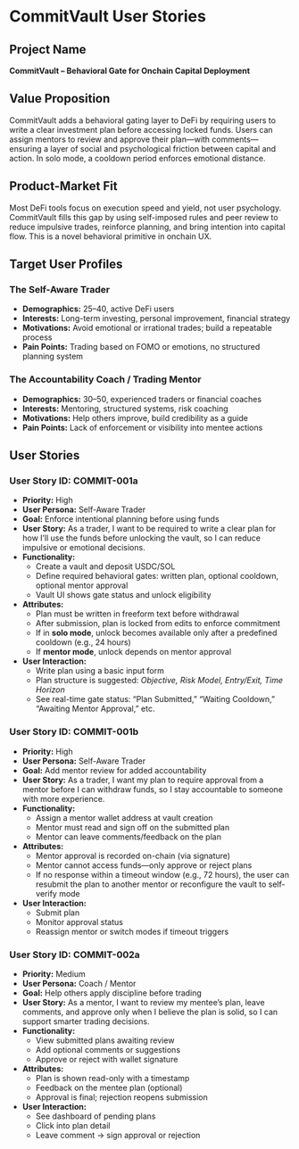 # CommitVault User Stories

## Project Name

**CommitVault – Behavioral Gate for Onchain Capital Deployment**

## Value Proposition

CommitVault adds a behavioral gating layer to DeFi by requiring users to write a
clear investment plan before accessing locked funds. Users can assign mentors to
review and approve their plan—with comments—ensuring a layer of social and
psychological friction between capital and action. In solo mode, a cooldown
period enforces emotional distance.

## Product-Market Fit

Most DeFi tools focus on execution speed and yield, not user psychology.
CommitVault fills this gap by using self-imposed rules and peer review to reduce
impulsive trades, reinforce planning, and bring intention into capital flow.
This is a novel behavioral primitive in onchain UX.

## Target User Profiles

### The Self-Aware Trader

- **Demographics:** 25–40, active DeFi users
- **Interests:** Long-term investing, personal improvement, financial strategy
- **Motivations:** Avoid emotional or irrational trades; build a repeatable
  process
- **Pain Points:** Trading based on FOMO or emotions, no structured planning
  system

### The Accountability Coach / Trading Mentor

- **Demographics:** 30–50, experienced traders or financial coaches
- **Interests:** Mentoring, structured systems, risk coaching
- **Motivations:** Help others improve, build credibility as a guide
- **Pain Points:** Lack of enforcement or visibility into mentee actions

## User Stories

### User Story ID: COMMIT-001a

- **Priority:** High
- **User Persona:** Self-Aware Trader
- **Goal:** Enforce intentional planning before using funds
- **User Story:** As a trader, I want to be required to write a clear plan for
  how I’ll use the funds before unlocking the vault, so I can reduce impulsive
  or emotional decisions.
- **Functionality:**
  - Create a vault and deposit USDC/SOL
  - Define required behavioral gates: written plan, optional cooldown, optional
    mentor approval
  - Vault UI shows gate status and unlock eligibility
- **Attributes:**
  - Plan must be written in freeform text before withdrawal
  - After submission, plan is locked from edits to enforce commitment
  - If in **solo mode**, unlock becomes available only after a predefined
    cooldown (e.g., 24 hours)
  - If **mentor mode**, unlock depends on mentor approval
- **User Interaction:**
  - Write plan using a basic input form
  - Plan structure is suggested: _Objective, Risk Model, Entry/Exit, Time
    Horizon_
  - See real-time gate status: “Plan Submitted,” “Waiting Cooldown,” “Awaiting
    Mentor Approval,” etc.

### User Story ID: COMMIT-001b

- **Priority:** High
- **User Persona:** Self-Aware Trader
- **Goal:** Add mentor review for added accountability
- **User Story:** As a trader, I want my plan to require approval from a mentor
  before I can withdraw funds, so I stay accountable to someone with more
  experience.
- **Functionality:**
  - Assign a mentor wallet address at vault creation
  - Mentor must read and sign off on the submitted plan
  - Mentor can leave comments/feedback on the plan
- **Attributes:**
  - Mentor approval is recorded on-chain (via signature)
  - Mentor cannot access funds—only approve or reject plans
  - If no response within a timeout window (e.g., 72 hours), the user can
    resubmit the plan to another mentor or reconfigure the vault to self-verify
    mode
- **User Interaction:**
  - Submit plan
  - Monitor approval status
  - Reassign mentor or switch modes if timeout triggers

### User Story ID: COMMIT-002a

- **Priority:** Medium
- **User Persona:** Coach / Mentor
- **Goal:** Help others apply discipline before trading
- **User Story:** As a mentor, I want to review my mentee’s plan, leave
  comments, and approve only when I believe the plan is solid, so I can support
  smarter trading decisions.
- **Functionality:**
  - View submitted plans awaiting review
  - Add optional comments or suggestions
  - Approve or reject with wallet signature
- **Attributes:**
  - Plan is shown read-only with a timestamp
  - Feedback on the mentee plan (optional)
  - Approval is final; rejection reopens submission
- **User Interaction:**
  - See dashboard of pending plans
  - Click into plan detail
  - Leave comment → sign approval or rejection
